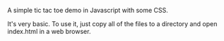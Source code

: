 A simple tic tac toe demo in Javascript with some CSS.

It's very basic. To use it, just copy all of the files to a directory and open index.html
in a web browser.
